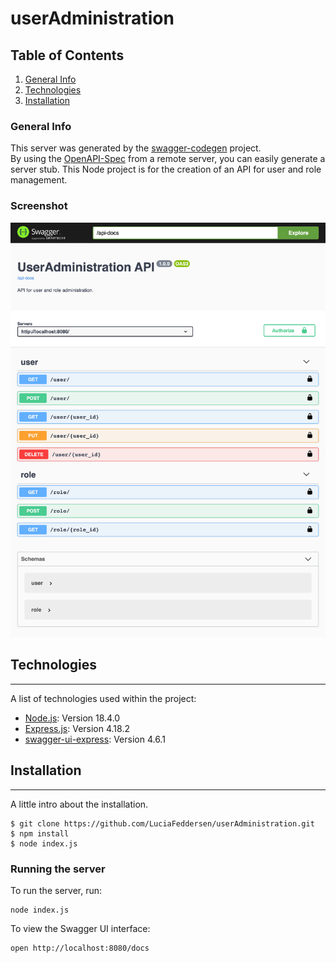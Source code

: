 
# userAdministration

## Table of Contents
1. [General Info](#general-info)
2. [Technologies](#technologies)
3. [Installation](#installation)

### General Info

This server was generated by the [swagger-codegen](https://github.com/swagger-api/swagger-codegen) project.  
By using the [OpenAPI-Spec](https://github.com/OAI/OpenAPI-Specification) from a remote server, you can easily generate a server stub.
This Node project is for the creation of an API for user and role management.

### Screenshot
![screenshot_SwaggerUI](img/screenshot_SwaggerUI.png)

## Technologies
***
A list of technologies used within the project:
* [Node.js](https://nodejs.org/de/): Version 18.4.0
* [Express.js](https://expressjs.com/de/): Version 4.18.2
* [swagger-ui-express](https://www.npmjs.com/package/swagger-ui-express): Version 4.6.1

## Installation
***
A little intro about the installation.
```
$ git clone https://github.com/LuciaFeddersen/userAdministration.git
$ npm install
$ node index.js
```

### Running the server
To run the server, run:

```
node index.js
```

To view the Swagger UI interface:

```
open http://localhost:8080/docs
```
